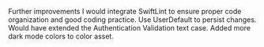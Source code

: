 Further improvements
I would integrate SwiftLint to ensure proper code organization and good coding practice.
Use UserDefault to persist changes.
Would have extended the Authentication Validation text case.
Added more dark mode colors to color asset.
